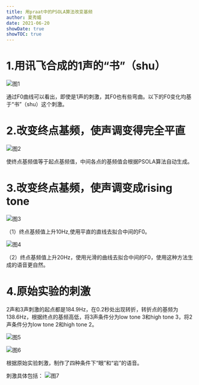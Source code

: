 ```yaml
---
title: 用praat中的PSOLA算法改变基频
author: 夏秀媚
date: 2021-06-20
showDate: true
showTOC: true
---
```

# 1.用讯飞合成的1声的“书”（shu）
![图1](../Supporting_Information/2021-06-20-XXM1-Fig-1.png)

通过F0曲线可以看出，即使是1声的刺激，其F0也有些弯曲。以下的F0变化均基于“书”（shu）这个刺激。

# 2.改变终点基频，使声调变得完全平直
![图2](../Supporting_Information/2021-06-20-XXM1-Fig-2.png)

使终点基频值等于起点基频值，中间各点的基频值会根据PSOLA算法自动生成。

# 3.改变终点基频，使声调变成rising tone

![图3](../Supporting_Information/2021-06-20-XXM1-Fig-3.png)

（1）终点基频值上升10Hz,使用平直的直线去拟合中间的F0。

![图4](../Supporting_Information/2021-06-20-XXM1-Fig-4.png)

（2）终点基频值上升20Hz，使用光滑的曲线去拟合中间的F0，使用这种方法生成的语音更自然。

# 4.原始实验的刺激
2声和3声刺激的起点都是184.9Hz，在0.2秒处出现转折，转折点的基频为138.6Hz，根据终点的基频高低，将3声条件分为low tone 3和high tone 3，将2声条件分为low tone 2和high tone 2。

![图5](../Supporting_Information/2021-06-20-XXM1-Fig-5.png)

![图6](../Supporting_Information/2021-06-20-XXM1-Fig-6.png)

根据原始实验刺激，制作了四种条件下“眼”和“岩”的语音。

刺激具体包括：
![图7](../Supporting_Information/2021-06-20-XXM1-Fig-7.png)
